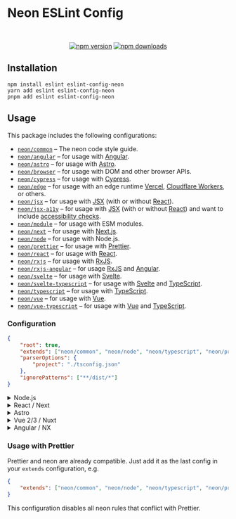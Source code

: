 # Neon ESLint Config

<div align="center">
	<br />
	<p>
		<a href="https://www.npmjs.com/package/eslint-config-neon"><img src="https://img.shields.io/npm/v/eslint-config-neon.svg?maxAge=3600" alt="npm version" /></a>
		<a href="https://www.npmjs.com/package/eslint-config-neon"><img src="https://img.shields.io/npm/dt/eslint-config-neon.svg?maxAge=3600" alt="npm downloads" /></a>
	</p>
</div>

## Installation

```sh-session
npm install eslint eslint-config-neon
yarn add eslint eslint-config-neon
pnpm add eslint eslint-config-neon
```

## Usage

This package includes the following configurations:

- [`neon/common`](./src/common.js) – The neon code style guide.
- [`neon/angular`](./src/angular.js) – for usage with [Angular](https://angular.io/).
- [`neon/astro`](./src/astro.js) – for usage with [Astro](https://astro.build/).
- [`neon/browser`](./src/browser.js) – for usage with DOM and other browser APIs.
- [`neon/cypress`](./src/cypress.js) – for usage with [Cypress](https://cypress.io/).
- [`neon/edge`](./src/edge.js) – for usage with an edge runtime [Vercel](https://vercel.com/blog/introducing-the-edge-runtime), [Cloudflare Workers](https://workers.cloudflare.com/), or others.
- [`neon/jsx`](./src/jsx.js) – for usage with [JSX](https://reactjs.org/docs/introducing-jsx.html) (with or without [React](https://reactjs.org/)).
- [`neon/jsx-a11y`](./src/jsx-a11y.js) – for usage with [JSX](https://facebook.github.io/react/) (with or without [React](https://reactjs.org/)) and want to include [accessibility checks](https://github.com/jsx-eslint/eslint-plugin-jsx-a11y).
- [`neon/module`](./src/module.js) – for usage with ESM modules.
- [`neon/next`](./src/next.js) – for usage with [Next.js](https://nextjs.org/).
- [`neon/node`](./src/node.js) – for usage with Node.js.
- [`neon/prettier`](./src/prettier.js) – for usage with [Prettier](https://prettier.io/).
- [`neon/react`](./src/react.js) – for usage with [React](https://reactjs.org/).
- [`neon/rxjs`](./src/rxjs.js) – for usage with [RxJS](https://rxjs.dev/).
- [`neon/rxjs-angular`](./src/rxjs-angular.js) – for usage [RxJS](https://rxjs.dev/) and [Angular](https://angular.io/).
- [`neon/svelte`](./src/svelte.js) – for usage with [Svelte](https://svelte.dev/).
- [`neon/svelte-typescript`](./src/svelte-typescript.js) – for usage with [Svelte](https://svelte.dev/) and [TypeScript](http://typescriptlang.org/).
- [`neon/typescript`](./src/typescript.js) – for usage with [TypeScript](http://typescriptlang.org/).
- [`neon/vue`](./src/vue.js) – for usage with [Vue](https://vuejs.org/).
- [`neon/vue-typescript`](./src/vue-typescript.js) – for usage with [Vue](https://vuejs.org/) and [TypeScript](http://typescriptlang.org/).

### Configuration

```json
{
	"root": true,
	"extends": ["neon/common", "neon/node", "neon/typescript", "neon/prettier"],
	"parserOptions": {
		"project": "./tsconfig.json"
	},
	"ignorePatterns": ["**/dist/*"]
}
```

<details>
<summary>Node.js</summary>
<br>

```json
{
	"root": true,
	"root": true,
	"extends": ["neon/common", "neon/node", "neon/typescript", "neon/prettier"],
	"parserOptions": {
		"project": "./tsconfig.json"
	},
	"ignorePatterns": ["**/dist/*"]
}
```

<br>
</details>

<details>
<summary>React / Next</summary>
<br>

React:

```json
{
	"root": true,
	"extends": [
		"neon/common",
		"neon/browser",
		"neon/node",
		"neon/typescript",
		"neon/react",
		"neon/next",
		"neon/edge",
		"neon/prettier"
	],
	"settings": {
		"react": {
			"version": "detect"
		}
	},
	"parserOptions": {
		"project": "./tsconfig.json"
	},
	"ignorePatterns": ["**/dist/*"],
	"rules": {
		"react/react-in-jsx-scope": 0,
		"react/jsx-filename-extension": [1, { "extensions": [".tsx"] }]
	}
}
```

Next:

```json
{
	"root": true,
	"extends": [
		"neon/common",
		"neon/browser",
		"neon/node",
		"neon/typescript",
		"neon/react",
		"neon/next",
		"neon/edge",
		"neon/prettier"
	],
	"settings": {
		"react": {
			"version": "detect"
		}
	},
	"parserOptions": {
		"project": "./tsconfig.json"
	},
	"ignorePatterns": ["**/dist/*"],
	"rules": {
		"react/react-in-jsx-scope": 0,
		"react/jsx-filename-extension": [1, { "extensions": [".tsx"] }]
	}
}
```

<br>
</details>

<details>
<summary>Astro</summary>
<br>

```json
{
	"root": true,
	"extends": [
		"neon/common",
		"neon/browser",
		"neon/node",
		"neon/typescript",
		"neon/react",
		"neon/astro",
		"neon/prettier"
	],
	"settings": {
		"react": {
			"version": "detect"
		}
	},
	"parserOptions": {
		"project": "./tsconfig.json"
	},
	"ignorePatterns": ["**/dist/*"],
	"rules": {
		"react/jsx-filename-extension": [1, { "extensions": [".tsx", ".astro"] }]
	}
}
```

<br>
</details>

<details>
<summary>Vue 2/3 / Nuxt</summary>
<br>

```json
{
	"root": true,
	"extends": [
		"neon/common",
		"neon/browser",
		"neon/node",
		"neon/typescript",
		"neon/vue",
		"neon/vue-typescript",
		"neon/prettier"
	],
	"parserOptions": {
		"project": "./tsconfig.json"
	},
	"ignorePatterns": ["**/dist/*"]
}
```

<br>
</details>

<details>
<summary>Angular / NX</summary>
<br>

```json
{
	"root": true,
	"parserOptions": {
		"project": "./tsconfig.json"
	},
	"ignorePatterns": ["!**/*"],
	"overrides": [
		{
			"files": ["*.ts"],
			"extends": [
				"neon/common",
				"neon/browser",
				"neon/node",
				"neon/typescript",
				"neon/angular",
				"neon/rxjs",
				"neon/rxjs-angular",
				"neon/prettier"
			]
		},
		{
			"files": ["*.html"],
			"extends": ["neon/angular"]
		}
	]
}
```

<br>
</details>

### Usage with Prettier

Prettier and neon are already compatible. Just add it as the last config in your `extends` configuration, e.g.

```json
{
	"extends": ["neon/common", "neon/node", "neon/typescript", "neon/prettier"]
}
```

This configuration disables all neon rules that conflict with Prettier.
